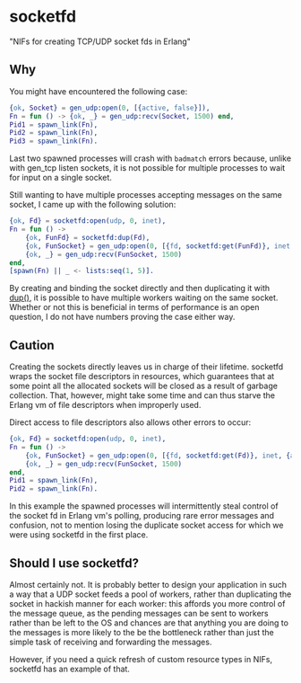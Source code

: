 socketfd
=====

"NIFs for creating TCP/UDP socket fds in Erlang"

Why
----

You might have encountered the following case:

```Erlang
{ok, Socket} = gen_udp:open(0, [{active, false}]),
Fn = fun () -> {ok, _} = gen_udp:recv(Socket, 1500) end,
Pid1 = spawn_link(Fn),
Pid2 = spawn_link(Fn),
Pid3 = spawn_link(Fn).
```

Last two spawned processes will crash with `badmatch` errors because, unlike with gen_tcp listen sockets, it is not possible for multiple processes to wait for input on a single socket.

Still wanting to have multiple processes accepting messages on the same socket, I came up with the following solution:

```Erlang
{ok, Fd} = socketfd:open(udp, 0, inet),
Fn = fun () ->
    {ok, FunFd} = socketfd:dup(Fd),
    {ok, FunSocket} = gen_udp:open(0, [{fd, socketfd:get(FunFd)}, inet, {active, false}]),
    {ok, _} = gen_udp:recv(FunSocket, 1500)
end,
[spawn(Fn) || _ <- lists:seq(1, 5)].
```

By creating and binding the socket directly and then duplicating it with [dup()](https://linux.die.net/man/2/dup), it is possible to have multiple workers waiting on the same socket. Whether or not this is beneficial in terms of performance is an open question, I do not have numbers proving the case either way.

Caution
----

Creating the sockets directly leaves us in charge of their lifetime. socketfd wraps the socket file descriptors in resources, which guarantees that at some point all the allocated sockets will be closed as a result of garbage collection. That, however, might take some time and can thus starve the Erlang vm of file descriptors when improperly used.

Direct access to file descriptors also allows other errors to occur:

```Erlang
{ok, Fd} = socketfd:open(udp, 0, inet),
Fn = fun () ->
    {ok, FunSocket} = gen_udp:open(0, [{fd, socketfd:get(Fd)}, inet, {active, false}]),
    {ok, _} = gen_udp:recv(FunSocket, 1500)
end,
Pid1 = spawn_link(Fn),
Pid2 = spawn_link(Fn).
```

In this example the spawned processes will intermittently steal control of the socket fd in Erlang vm's polling, producing rare error messages and confusion, not to mention losing the duplicate socket access for which we were using socketfd in the first place.

Should I use socketfd?
----

Almost certainly not. It is probably better to design your application in such a way that a UDP socket feeds a pool of workers, rather than duplicating the socket in hackish manner for each worker: this affords you more control of the message queue, as the pending messages can be sent to workers rather than be left to the OS and chances are that anything you are doing to the messages is more likely to the be the bottleneck rather than just the simple task of receiving and forwarding the messages.

However, if you need a quick refresh of custom resource types in NIFs, socketfd has an example of that.
